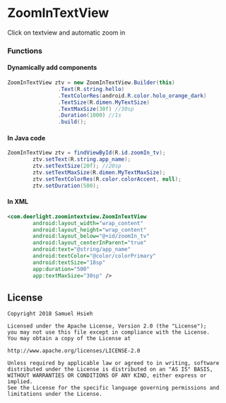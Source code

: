 # ZoomInTextView
Click on textview and automatic zoom in

<h3>Functions</h3>

<h4>Dynamically add components</h4>

```java
ZoomInTextView ztv = new ZoomInTextView.Builder(this)
                .Text(R.string.hello)
                .TextColorRes(android.R.color.holo_orange_dark)
                .TextSize(R.dimen.MyTextSize)
                .TextMaxSize(30f) //30sp
                .Duration(1000) //1s
                .build();
```

<h4>In Java code</h4>

```java
ZoomInTextView ztv = findViewById(R.id.zoomIn_tv);
        ztv.setText(R.string.app_name);
        ztv.setTextSize(20f); //20sp
        ztv.setTextMaxSize(R.dimen.MyTextMaxSize);
        ztv.setTextColorRes(R.color.colorAccent, null);
        ztv.setDuration(500);
```

<h4>In XML</h4>

```xml
<com.deerlight.zoomintextview.ZoomInTextView
        android:layout_width="wrap_content"
        android:layout_height="wrap_content"
        android:layout_below="@+id/zoomIn_tv"
        android:layout_centerInParent="true"
        android:text="@string/app_name"
        android:textColor="@color/colorPrimary"
        android:textSize="18sp"
        app:duration="500"
        app:textMaxSize="30sp" />
```

<h2>License</h2>

	Copyright 2018 Samuel Hsieh

	Licensed under the Apache License, Version 2.0 (the "License");
	you may not use this file except in compliance with the License.
	You may obtain a copy of the License at

	http://www.apache.org/licenses/LICENSE-2.0

	Unless required by applicable law or agreed to in writing, software
	distributed under the License is distributed on an "AS IS" BASIS,
	WITHOUT WARRANTIES OR CONDITIONS OF ANY KIND, either express or implied.
	See the License for the specific language governing permissions and
	limitations under the License.
